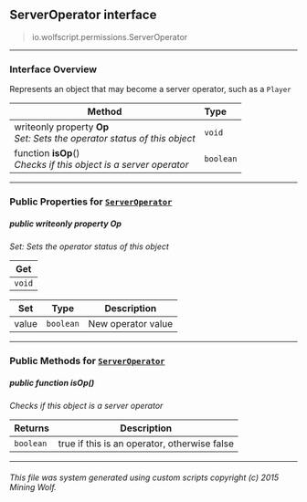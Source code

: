 ## ServerOperator __interface__

>io.wolfscript.permissions.ServerOperator

---

### Interface Overview

Represents an object that may become a server operator, such as a `Player`

Method | Type   
--- | :--- 
 writeonly property __Op__ <br> _Set: Sets the operator status of this object_ | `void`
 function __isOp__() <br> _Checks if this object is a server operator_ | `boolean`



---


### Public Properties for [`ServerOperator`](ServerOperator.md)

##### <a id='op'></a>public  writeonly property __Op__

_Set: Sets the operator status of this object_

Get | 
--- | 
`void` |

Set | Type | Description  
--- | --- | --- 
value | `boolean` | New operator value


---

### Public Methods for [`ServerOperator`](ServerOperator.md)

##### <a id='isop'></a>public  function __isOp__()

_Checks if this object is a server operator_

Returns | Description
--- | --- 
`boolean` | true if this is an operator, otherwise false


---


###### This file was system generated using custom scripts copyright (c) 2015 Mining Wolf.
	

